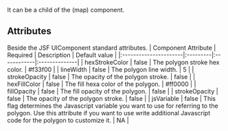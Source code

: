 It can be a child of the (map) component.

## Attributes ##
Beside the JSF UIComponent standard attributes.
| Component Attribute   | Required | Description | Default value |
|:----------------------|:---------|:------------|:--------------|
| hexStrokeColor        | false    | The polygon stroke hex color. | #f33f00       |
| lineWidth             | false    | The polygon line width. | 5             |
| strokeOpacity         | false    | The opacity of the polygon stroke. | false         |
| hexFillColor          | false    | The fill hexa color of the polygon. | #ff0000       |
| fillOpacity           | false    | The fill opacity of the polygon. | false         |
| strokeOpacity         | false    | The opacity of the polygon stroke. | false         |
| jsVariable            | false    | This flag determines the Javascript variable you want to use for referring to the polygon. Use this attribute if you want to use write additional Javascript code for the polygon to customize it. | NA            |
